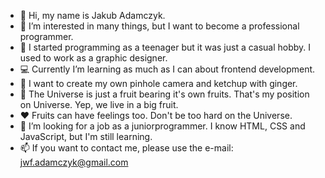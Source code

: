 - 👋 Hi, my name is Jakub Adamczyk.
- 👀 I’m interested in many things, but I want to become a professional programmer.
- 📜 I started programming as a teenager but it was just a casual hobby. I used to work as a graphic designer.
- 💻 Currently I’m learning as much as I can about frontend development.
- 🌱 I want to create my own pinhole camera and ketchup with ginger.
- 🍐 The Universe is just a fruit bearing it's own fruits. That's my position on Universe. Yep, we live in a big fruit.
- ❤️ Fruits can have feelings too. Don't be too hard on the Universe.
- 💞️ I’m looking for a job as a juniorprogrammer. I know HTML, CSS and JavaScript, but I'm still learning.
- 📫 If you want to contact me, please use the e-mail: jwf.adamczyk@gmail.com

<!---
thesigns/thesigns is a ✨ special ✨ repository because its `README.md` (this file) appears on your GitHub profile.
You can click the Preview link to take a look at your changes.
--->
